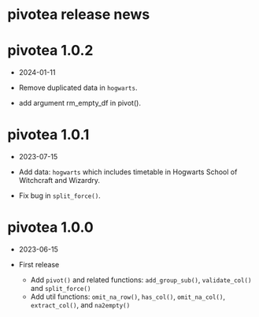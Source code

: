 # pivotea release news

# pivotea 1.0.2

* 2024-01-11

* Remove duplicated data in `hogwarts`. 
* add argument rm_empty_df in pivot().

# pivotea 1.0.1

* 2023-07-15

* Add data: `hogwarts` which includes timetable in Hogwarts School of Witchcraft and Wizardry. 
* Fix bug in `split_force()`.


# pivotea 1.0.0

* 2023-06-15

* First release
    * Add `pivot()` and related functions: `add_group_sub()`, `validate_col()` and `split_force()`
    * Add util functions: `omit_na_row()`, `has_col()`, `omit_na_col()`, `extract_col()`, and `na2empty()`
